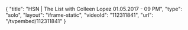 {
    "title": "HSN | The List with Colleen Lopez 01.05.2017 - 09 PM",
    "type": "solo",
    "layout": "iframe-static",
    "videoId": "112311841",
    "url": "\/tvpembed\/112311841"
}